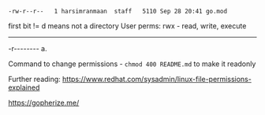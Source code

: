 ```
-rw-r--r--   1 harsimranmaan  staff   5110 Sep 28 20:41 go.mod
```

first bit != d means not a directory
User perms: rwx - read, write, execute

---

-r--------
a.

Command to change permissions - `chmod 400 README.md` to make it readonly

Further reading:
https://www.redhat.com/sysadmin/linux-file-permissions-explained

https://gopherize.me/
